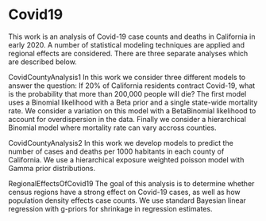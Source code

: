 # Covid19

This work is an analysis of Covid-19 case counts and deaths in California in early 2020. A number of statistical modeling techniques are applied and regional effects are considered. There are three separate analyses which are described below.

CovidCountyAnalysis1
  In this work we consider three different models to answer the question: If 20% of California residents contract Covid-19, what is the probability that more than 200,000 people will die? The first model uses a Binomial likelihood with a Beta prior and a single state-wide mortality rate. We consider a variation on this model with a BetaBinomial likelihood to account for overdispersion in the data.  Finally we consider a hierarchical Binomial model where mortality rate can vary accross counties.
  
CovidCountyAnalysis2
  In this work we develop models to predict the number of cases and deaths per 1000 habitants in each county of California. We use a hierarchical exposure weighted poisson model with Gamma prior distributions.
  
RegionalEffectsOfCovid19
  The goal of this analysis is to determine whether census regions have a strong effect on Covid-19 cases, as well as how population density effects case counts. We use standard Bayesian linear regression with g-priors for shrinkage in regression estimates.
